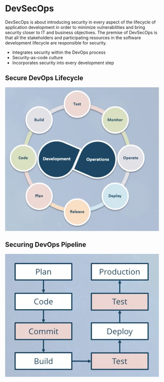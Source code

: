 # DevSecOps
DevSecOps is about introducing security in every aspect of the lifecycle of application development in order to minimize vulnerabilities and bring security closer to IT and business objectives. The premise of DevSecOps is that all the stakeholders and participating resources in the software development lifecycle are responsible for security.

* Integrates security within the DevOps process
* Security-as-code culture
* Incorporates security into every development step

## Secure DevOps Lifecycle
![devops-security.png](devops-security.png)

## Securing DevOps Pipeline
![securing-devops-pipeline.png](securing-devops-pipeline.png)
